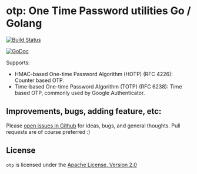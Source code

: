 # otp: One Time Password utilities Go / Golang

[![Build Status](https://travis-ci.org/pquerna/otp.svg?branch=master)](https://travis-ci.org/pquerna/otp)

[![GoDoc](https://godoc.org/github.com/pquerna/otp?status.svg)](https://godoc.org/github.com/pquerna/otp)

Supports:

* HMAC-based One-time Password Algorithm (HOTP) (RFC 4226): Counter based OTP.
* Time-based One-time Password Algorithm (TOTP) (RFC 6238): Time based OTP, commonly used by Google Authenticator.

## Improvements, bugs, adding feature, etc:

Please [open issues in Github](https://github.com/pquerna/otp/issues) for ideas, bugs, and general thoughts.  Pull requests are of course preferred :)

## License

`otp` is licensed under the [Apache License, Version 2.0](./LICENSE)
